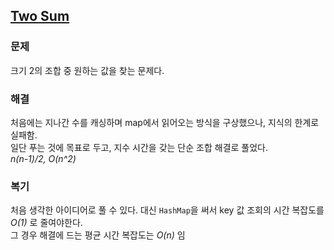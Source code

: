 ## [Two Sum](https://leetcode.com/problems/two-sum/description/?envType=problem-list-v2&envId=rab78cw1)

### 문제
크기 2의 조합 중 원하는 값을 찾는 문제다.

### 해결
처음에는 지나간 수를 캐싱하며 map에서 읽어오는 방식을 구상했으나, 지식의 한계로 실패함.<br/>
일단 푸는 것에 목표로 두고, 지수 시간을 갖는 단순 조합 해결로 풀었다.<br/>
*n(n-1)/2, O(n^2)*

### 복기
처음 생각한 아이디어로 풀 수 있다. 대신 `HashMap`을 써서 key 값 조회의 시간 복잡도를 *O(1)* 로 줄여야한다.<br/>
그 경우 해결에 드는 평균 시간 복잡도는 *O(n)* 임
